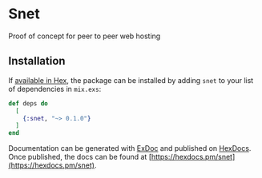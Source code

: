 # Snet

Proof of concept for peer to peer web hosting

## Installation

If [available in Hex](https://hex.pm/docs/publish), the package can be installed
by adding `snet` to your list of dependencies in `mix.exs`:

```elixir
def deps do
  [
    {:snet, "~> 0.1.0"}
  ]
end
```

Documentation can be generated with [ExDoc](https://github.com/elixir-lang/ex_doc)
and published on [HexDocs](https://hexdocs.pm). Once published, the docs can
be found at [https://hexdocs.pm/snet](https://hexdocs.pm/snet).
